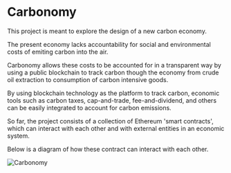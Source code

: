 # Carbonomy
This project is meant to explore the design of a new carbon economy.

The present economy lacks accountability for social and environmental costs of emiting carbon into the air.

Carbonomy allows these costs to be accounted for in a transparent way by using a public blockchain to track carbon though the economy from crude oil extraction to consumption of carbon intensive goods.

By using blockchain technology as the platform to track carbon, economic tools such as carbon taxes, cap-and-trade, fee-and-dividend, and others can be easily integrated to account for carbon emissions.

So far, the project consists of a collection of Ethereum 'smart contracts', which can interact with each other and with external entities in an economic system.

Below is a diagram of how these contract can interact with each other.


![Carbonomy](https://github.com/DarrenZal/Carbonomy/blob/master/Carbonomy.jpg)
